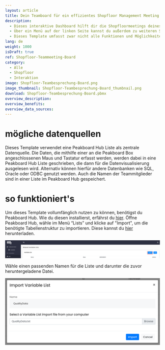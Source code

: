 ```yaml
---
layout: article
title: Dein Teamboard für ein effizientes Shopfloor Management Meeting
description: 
  - Dieses interaktive Dashboard hilft dir die Shopfloormeetings deines Teams zu digitalisieren und so deine Shopfloor Management Prozesse zu verbessern. Dabei behältst du stets den Überblick über alle offenen Aufgaben deines Teams. Mit dem Dashboard kannst du neue Aufgaben anlegen und diese einzelnen Teammitgliedern zuordnen, bestehende Aufgaben anpassen, wenn diese sich beispielsweise in einem neuen Bearbeitungsstatus befinden, sowie Aufgaben abschließen oder löschen. Das Dashboard wird dabei mit Maus und Tastatur, welche an die Peakboard Box angeschlossen werden, bedient. Die erfassten Daten werden in einer Liste in Peakboard Hub gespeichert und persistiert. So können die erfassten Daten auch für langfristige Auswertungen deiner Produktion herangezogen werden.
  - Über ein Menü auf der linken Seite kannst du außerdem zu weiteren Screens navigieren, welche beliebige wichtige Produktionskennzahlen für dein Shopfloormeeting anzeigen. Im Template wurden diese Screens exemplarisch mit wichtigen KPIs aus der Produktion, wie z.B. Sicherheits- & Qualitätskennzahlen sowie OEE Werten versehen.
  - Dieses Template umfasst zwar nicht alle Funktionen und Möglichkeiten, welche eine komplexere digitale Shopfloor Management Software mit sich bringen würde, jedoch hast du mit Peakboard die Möglichkeit, ohne großen IT-Aufwand und Vorwissen dein Shopfloor Board speziell auf die Anforderungen deines Teams maßzuschneidern. Unser [Consulting-Team](https://peakboard.com/produkt/consulting/) unterstützt dich hierbei gerne.
lang: de
weight: 1000
isDraft: true
ref: Shopfloor-Teammeeting-Board
category:
  - Alle
  - Shopfloor
  - Interaktion
image: Shopfloor-Teambesprechung-Board.png
image_thumbnail: Shopfloor-Teambesprechung-Board_thumbnail.png
download: Shopfloor-Teambesprechung-Board.pbmx
overview_description:
overview_benefits:
overview_data_sources:
---
```

# mögliche datenquellen
Dieses Template verwendet eine Peakboard Hub Liste als zentrale Datenquelle. Die Daten, die mithilfe einer an die Peakboard Box angeschlossenen Maus und Tastatur erfasst werden, werden dabei in eine Peakboard Hub Liste geschrieben, die dann für die Datenvisualisierung ausgelesen wird. Alternativ können hierfür andere Datenbanken wie SQL, Oracle oder ODBC genutzt werden. Auch die Namen der Teammitglieder sind in einer Liste im Peakboard Hub gespeichert.

# so funktioniert's
Um dieses Template vollumfänglich nutzen zu können, benötigst du Peakboard Hub. Wie du diesen installierst, erfährst du [hier](https://help.peakboard.com/hub/de-hub_installation.html). Öffne Peakboard Hub, wähle im Menü “Lists” und klicke auf "Import", um die benötigte Tabellenstruktur zu importieren. Diese kannst du <a href="QualityData.txt" class="inline" download>hier</a> herunterladen. 

![](img/peakboard-hub-lists.png)

Wähle einen passenden Namen für die Liste und darunter die zuvor heruntergeladene Datei.  

![](img/peakboard-hub-import-list.png)